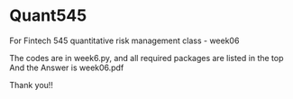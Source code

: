 # Quant545
For Fintech 545 quantitative risk management class - week06

The codes are in week6.py, and all required packages are listed in the top
And the Answer is week06.pdf

Thank you!!

